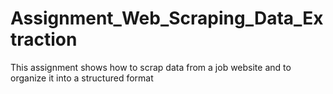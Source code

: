 # Assignment_Web_Scraping_Data_Extraction
This assignment shows how to scrap data from a job website and to organize it into a structured format
